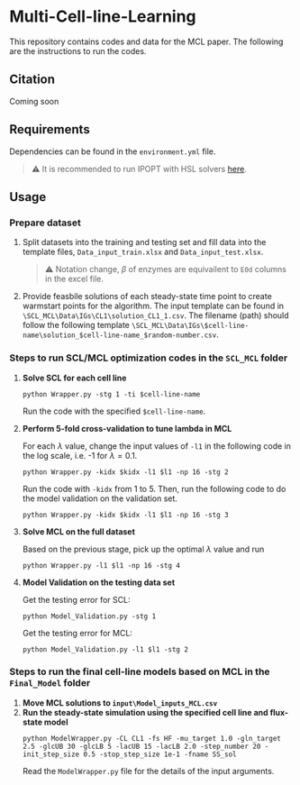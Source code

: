 # Multi-Cell-line-Learning
This repository contains codes and data for the MCL paper. The following are the instructions to run the codes.

## Citation
Coming soon


## Requirements

Dependencies can be found in the `environment.yml` file.
> :warning: It is recommended to run IPOPT with HSL solvers [here](https://coin-or.github.io/Ipopt/INSTALL.html).

## Usage
### Prepare dataset

1. Split datasets into the training and testing set and fill data into the template files, `Data_input_train.xlsx` and `Data_input_test.xlsx`.
   > :warning: Notation change, $\beta$ of enzymes are equivailent to `E0d` columns in the excel file.
2. Provide feasbile solutions of each steady-state time point to create warmstart points for the algorithm. The input template can be found in `\SCL_MCL\Data\IGs\CL1\solution_CL1_1.csv`. The filename (path) should follow the following template `\SCL_MCL\Data\IGs\$cell-line-name\solution_$cell-line-name_$random-number.csv`.

### Steps to run SCL/MCL optimization codes in the `SCL_MCL` folder
1. **Solve SCL for each cell line**
   ```
   python Wrapper.py -stg 1 -ti $cell-line-name
   ```
   Run the code with the specified `$cell-line-name`.
2. **Perform 5-fold cross-validation to tune lambda in MCL**

   For each $\lambda$ value, change the input values of `-l1` in the following code in the log scale, i.e. -1 for $\lambda = 0.1$.
   ```
   python Wrapper.py -kidx $kidx -l1 $l1 -np 16 -stg 2
   ```
   Run the code with `-kidx` from 1 to 5. Then, run the following code to do the model validation on the validation set.
   ```
   python Wrapper.py -kidx $kidx -l1 $l1 -np 16 -stg 3
   ```
4. **Solve MCL on the full dataset**
   
   Based on the previous stage, pick up the optimal $\lambda$ value and run 
   ```
   python Wrapper.py -l1 $l1 -np 16 -stg 4
   ```
5. **Model Validation on the testing data set**

   Get the testing error for SCL:
   ```
   python Model_Validation.py -stg 1
   ```

   Get the testing error for MCL:
   ```
   python Model_Validation.py -l1 $l1 -stg 2
   ```
### Steps to run the final cell-line models based on MCL in the `Final_Model` folder
1. **Move MCL solutions to `input\Model_inputs_MCL.csv`**
2. **Run the steady-state simulation using the specified cell line and flux-state model**
   ```
   python ModelWrapper.py -CL CL1 -fs HF -mu_target 1.0 -gln_target 2.5 -glcUB 30 -glcLB 5 -lacUB 15 -lacLB 2.0 -step_number 20 -init_step_size 0.5 -stop_step_size 1e-1 -fname SS_sol
   ```
   Read the `ModelWrapper.py` file for the details of the input arguments.
